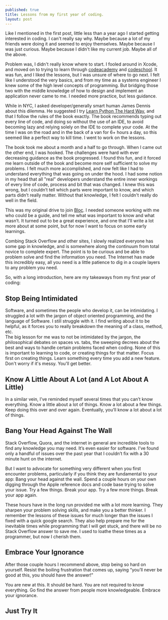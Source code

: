 ```yaml
---
published: true
title: Lessons from my first year of coding. 
layout: post
---
```

Like I mentioned in the first post, little less than a year ago I started getting interested in coding. I can't really say why. Maybe because a lot of my friends were doing it and seemed to enjoy themselves. Maybe because I was just curious. Maybe because I didn't like my current job. Maybe all of the above. 

Problem was, I didn't really know where to start. I fooled around in Xcode, and moved on to trying to learn through [codeacademy](http://www.codeacademy.com/) and [codeschool](http://www.codeschool.com/). It was fun, and I liked the lessons, but I was unsure of where to go next. I felt like I understood the very basics, and from my time as a systems engineer I knew some of the high level concepts of programming. But bridging those two with the middle knowledge of how to design and implement an application never came to me. I needed more practice, but less guidance. 

While in NYC, I asked developer/generally smart human James Dennis about this dilemma. He suggested I try [Learn Python The Hard Way](http://learnpythonthehardway.org/), and that I follow the rules of the book exactly. The book recommends typing out every line of code, and doing so without the use of an IDE, to avoid becoming lazy and relying solely on the IDE to complete your code. At the time I was on the road and in the back of a van for 6+ hours a day, so this seemed like a perfect way to kill time. I went to work on the lessons.

The book took me about a month and a half to go through. When I came out the other end, I was hooked. The challenges were hard with ever decreasing guidance as the book progressed. I found this fun, and it forced me learn outside of the book and become more self sufficient to solve my problems. I felt much more accomplished, and now felt like I had to understand everything that was going on under the hood. I had some notion in my head that all "real" developers understand the entire inner workings of every line of code, process and bit that was changed. I knew this was wrong, but I couldn’t tell which parts were important to know, and which parts didn’t really matter. Without that knowledge, I felt I couldn't really do well in the field. 

This was my original drive to join [Bloc](http://www.bloc.io). I needed someone working with me who could be a guide, and tell me what was important to know and what wasn’t. It turned out to be a great experience, and one that I’ll write a lot more about at some point, but for now I want to focus on some early learnings. 

Combing Stack Overflow and other sites, I slowly realized everyone has some gap in knowledge, and is somewhere along the continuum from total novice to complete expert. The point is to be curious and be able to problem solve and find the information you need. The Internet has made this incredibly easy, all you need is a little patience to dig in a couple layers to any problem you need. 

So, with a long introduction, here are my takeaways from my first year of coding: 

Stop Being Intimidated
---------------------------------

Software, and sometimes the people who develop it, can be intimidating. I struggled a lot with the jargon of object oriented programming, and the language of Software. I still struggle with it. I find writing about it to be helpful, as it forces you to really breakdown the meaning of a class, method, etc.  
The big lesson for me was to not be intimidated by the jargon, the philosophical debates on spaces vs. tabs, the sweeping decrees about the best and ways to handle certain problems faced when coding. None of this is important to learning to code, or creating things for that matter. Focus first on creating things. Learn something every time you add a new feature. Don't worry if it's messy. You'll get better.

Know A Little About A Lot (and A Lot About A Little)
--------------------------------------------------------------------------

In a similar vein, I’ve reminded myself several times that you can’t know everything. Know a little about a lot of things. Know a lot about a few things. Keep doing this over and over again. Eventually, you’ll know a lot about a lot of things. 

Bang Your Head Against The Wall
--------------------------------------------------

Stack Overflow, Quora, and the internet in general are incredible tools to find any knowledge you may need. It’s even easier for software. I’ve found only a handful of issues over the past year that I couldn’t fix with a 30 minute hunt on the internet. 

But I want to advocate for something very different when you first encounter problems, particularly if you think they are fundamental to your app: Bang your head against the wall. Spend a couple hours on your own digging through the Apple reference docs and code base trying to solve your issue. Try a few things. Break your app. Try a few more things. Break your app again. 

These hours have in the long run provided me with a lot more learning. They sharpen your problem solving skills, and make you a better thinker. I remember the lessons of these issues for much longer than the issues I fixed with a quick google search. They also help prepare me for the inevitable times while programming that I will get stuck, and there will be no Stack Overflow answer to save me. I used to loathe these times as a programmer, but now I cherish them. 

Embrace Your Ignorance
------------------------------------

After those couple hours I recommend above, stop being so hard on yourself. Resist the boiling frustration that comes up, saying “you’ll never be good at this, you should have the answer!” 

You are new at this. It should be hard. You are not required to know everything. Go find the answer from people more knowledgeable. Embrace your ignorance. 

Just Try It
---------------